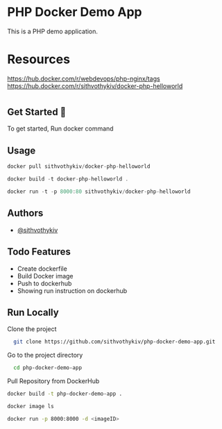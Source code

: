 
# PHP Docker Demo App
This is a PHP demo application. 


# Resources
https://hub.docker.com/r/webdevops/php-nginx/tags
https://hub.docker.com/r/sithvothykiv/docker-php-helloworld
#

## Get Started 🚀  
To get started, Run docker command 

   
## Usage  
~~~javascript  
docker pull sithvothykiv/docker-php-helloworld

docker build -t docker-php-helloworld .

docker run -t -p 8000:80 sithvothykiv/docker-php-helloworld

~~~  
  
## Authors  
- [@sithvothykiv](https://www.github.com/sithvothykiv)  
 
 
## Todo Features  
- Create dockerfile
- Build Docker image
- Push to dockerhub
- Showing run instruction on dockerhub
 
## Run Locally  
Clone the project  

~~~bash  
  git clone https://github.com/sithvothykiv/php-docker-demo-app.git
~~~

Go to the project directory  

~~~bash  
  cd php-docker-demo-app
~~~

Pull Repository from DockerHub  

~~~bash  
docker build -t php-docker-demo-app .

docker image ls

docker run -p 8000:8000 -d <imageID>

